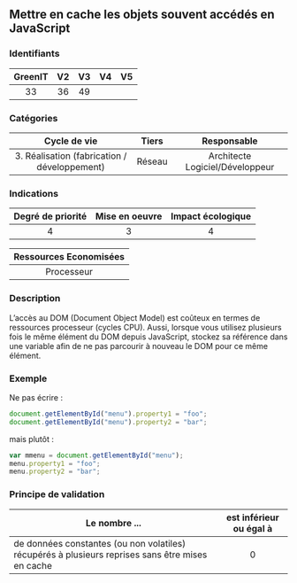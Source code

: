 ## Mettre en cache les objets souvent accédés en JavaScript

### Identifiants

| GreenIT | V2  | V3  | V4  | V5  |
| :-----: | :-: | :-: | :-: | :-: |
|   33    | 36  | 49  |     |     |

### Catégories

|                 Cycle de vie                 | Tiers  |           Responsable           |
| :------------------------------------------: | :----: | :-----------------------------: |
| 3. Réalisation (fabrication / développement) | Réseau | Architecte Logiciel/Développeur |

### Indications

| Degré de priorité | Mise en oeuvre | Impact écologique |
| :---------------: | :------------: | :---------------: |
|         4         |       3        |         4         |

| Ressources Economisées |
| :--------------------: |
|       Processeur       |

### Description

L’accès au DOM (Document Object Model) est coûteux en termes de ressources processeur (cycles CPU). Aussi, lorsque vous utilisez plusieurs fois le même élément du DOM depuis JavaScript, stockez sa référence dans une variable afin de ne pas parcourir à nouveau le DOM pour ce même élément.

### Exemple

Ne pas écrire :

```javascript
document.getElementById("menu").property1 = "foo";
document.getElementById("menu").property2 = "bar";
```

mais plutôt :

```javascript
var mmenu = document.getElementById("menu");
menu.property1 = "foo";
menu.property2 = "bar";
```

### Principe de validation

| Le nombre ...                                                                                    | est inférieur ou égal à |
| ------------------------------------------------------------------------------------------------ | :---------------------: |
| de données constantes (ou non volatiles) récupérés à plusieurs reprises sans être mises en cache |            0            |
